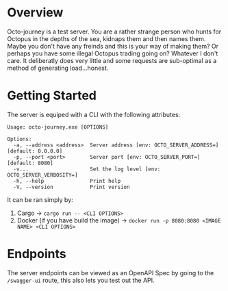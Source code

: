 # Overview
Octo-journey is a test server. You are a rather strange person who hunts for Octopus in the depths of the sea, kidnaps them and then names them. Maybe you don't have any freinds and this is your way of making them? Or perhaps you have some illegal Octopus trading going on? Whatever I don't care. It deliberatly does very little and some requests are sub-optimal as a method of generating load...honest.

# Getting Started

The server is equiped with a CLI with the following attributes:

```
Usage: octo-journey.exe [OPTIONS]

Options:
  -a, --address <address>  Server address [env: OCTO_SERVER_ADDRESS=] [default: 0.0.0.0]       
  -p, --port <port>        Server port [env: OCTO_SERVER_PORT=] [default: 8080]
  -v...                    Set the log level [env: OCTO_SERVER_VERBOSITY=]
  -h, --help               Print help
  -V, --version            Print version
```
It can be ran simply by:

1. Cargo -> `cargo run -- <CLI OPTIONS>` 
2. Docker (if you have build the image) -> `docker run -p 8080:8080 <IMAGE NAME> <CLI OPTIONS> `


# Endpoints

The server endpoints can be viewed as an OpenAPI Spec by going to the `/swagger-ui` route, this also lets you test out the API.


